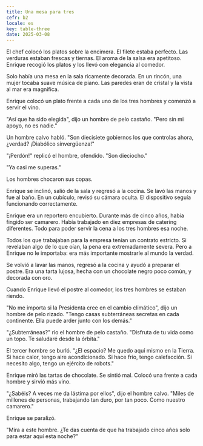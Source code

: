 ```yaml
---
title: Una mesa para tres
cefr: b2
locale: es
key: table-three
date: 2025-03-08
---
```


El chef colocó los platos sobre la encimera. El filete estaba perfecto. Las verduras estaban frescas y tiernas. El aroma de la salsa era apetitoso. Enrique recogió los platos y los llevó con elegancia al comedor.

Solo había una mesa en la sala ricamente decorada. En un rincón, una mujer tocaba suave música de piano. Las paredes eran de cristal y la vista al mar era magnífica.

Enrique colocó un plato frente a cada uno de los tres hombres y comenzó a servir el vino.

"Así que ha sido elegida", dijo un hombre de pelo castaño. "Pero sin mi apoyo, no es nadie."

Un hombre calvo habló. "Son diecisiete gobiernos los que controlas ahora, ¿verdad? ¡Diabólico sinvergüenza!"

"¡Perdón!" replicó el hombre, ofendido. "Son dieciocho."

"Ya casi me superas."

Los hombres chocaron sus copas.

Enrique se inclinó, salió de la sala y regresó a la cocina. Se lavó las manos y fue al baño. En un cubículo, revisó su cámara oculta. El dispositivo seguía funcionando correctamente.

Enrique era un reportero encubierto. Durante más de cinco años, había fingido ser camarero. Había trabajado en diez empresas de catering diferentes. Todo para poder servir la cena a los tres hombres esa noche.

Todos los que trabajaban para la empresa tenían un contrato estricto. Si revelaban algo de lo que oían, la pena era extremadamente severa. Pero a Enrique no le importaba: era más importante mostrarle al mundo la verdad.

Se volvió a lavar las manos, regresó a la cocina y ayudó a preparar el postre. Era una tarta lujosa, hecha con un chocolate negro poco común, y decorada con oro.

Cuando Enrique llevó el postre al comedor, los tres hombres se estaban riendo.

"No me importa si la Presidenta cree en el cambio climático", dijo un hombre de pelo rizado. "Tengo casas subterráneas secretas en cada continente. Ella puede arder junto con los demás."

"¿Subterráneas?" rio el hombre de pelo castaño. "Disfruta de tu vida como un topo. Te saludaré desde la órbita."

El tercer hombre se burló. "¿El espacio? Me quedo aquí mismo en la Tierra. Si hace calor, tengo aire acondicionado. Si hace frío, tengo calefacción. Si necesito algo, tengo un ejército de robots."

Enrique miró las tartas de chocolate. Se sintió mal. Colocó una frente a cada hombre y sirvió más vino.

"¿Sabéis? A veces me da lástima por ellos", dijo el hombre calvo. "Miles de millones de personas, trabajando tan duro, por tan poco. Como nuestro camarero."

Enrique se paralizó.

"Mira a este hombre. ¿Te das cuenta de que ha trabajado cinco años solo para estar aquí esta noche?"